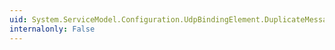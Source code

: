 ```yaml
---
uid: System.ServiceModel.Configuration.UdpBindingElement.DuplicateMessageHistoryLength
internalonly: False
---
```

